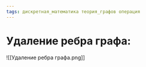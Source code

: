 ```yaml
---
tags: дискретная_математика теория_графов операция
---
```

# Удаление ребра графа:
![[Удаление ребра графа.png]]